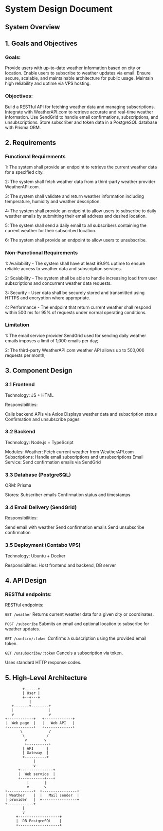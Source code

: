 # System Design Document

## System Overview


## 1. Goals and Objectives

### Goals:

Provide users with up-to-date weather information based on city or location.
Enable users to subscribe to weather updates via email.
Ensure secure, scalable, and maintainable architecture for public usage.
Maintain high reliability and uptime via VPS hosting.

### Objectives:

Build a RESTful API for fetching weather data and managing subscriptions.
Integrate with WeatherAPI.com to retrieve accurate and real-time weather information.
Use SendGrid to handle email confirmations, subscriptions, and unsubscriptions.
Store subscriber and token data in a PostgreSQL database with Prisma ORM.

## 2. Requirements

### Functional Requirements

1: The system shall provide an endpoint to retrieve the current weather data for a specified city.

2: The system shall fetch weather data from a third-party weather provider WeatherAPI.com.

3: The system shall validate and return weather information including temperature, humidity and weather description.

4: The system shall provide an endpoint to allow users to subscribe to daily weather emails by submitting their email address and desired location.

5: The system shall send a daily email to all subscribers containing the current weather for their subscribed location.

6: The system shall provide an endpoint to allow users to unsubscribe.

### Non-Functional Requirements

1: Availability - The system shall have at least 99.9% uptime to ensure reliable access to weather data and subscription services.

2: Scalability - The system shall be able to handle increasing load from user subscriptions and concurrent weather data requests.

3: Security - User data shall be securely stored and transmitted using HTTPS and encryption where appropriate.

4: Performance - The endpoint that return current weather shall respond within 500 ms for 95% of requests under normal operating conditions.

### Limitation

1: The email service provider SendGrid used for sending daily weather emails imposes a limit of 1,000 emails per day;

2: The third-party WeatherAPI.com weather API allows up to 500,000 requests per month;


## 3. Component Design

### 3.1 Frontend

Technology: JS + HTML

Responsibilities:

Calls backend APIs via Axios
Displays weather data and subscription status
Confirmation and unsubscribe pages

### 3.2 Backend

Technology: Node.js + TypeScript

Modules:
Weather: Fetch current weather from WeatherAPI.com
Subscriptions: Handle email subscriptions and unsubscriptions
Email Service: Send confirmation emails via SendGrid

### 3.3 Database (PostgreSQL)
ORM: Prisma

Stores:
Subscriber emails
Confirmation status and timestamps

### 3.4 Email Delivery (SendGrid)

Responsibilities:

Send email with weather
Send confirmation emails
Send unsubscribe confirmation

### 3.5 Deployment (Contabo VPS)

Technology: Ubuntu + Docker

Responsibilities:
Host frontend and backend, DB server

## 4. API Design

### RESTful endpoints:

RESTful endpoints:

`GET /weather`
Returns current weather data for a given city or coordinates.

`POST /subscribe`
Submits an email and optional location to subscribe for weather updates.

`GET /confirm/:token`
Confirms a subscription using the provided email token.

`GET /unsubscribe/:token`
Cancels a subscription via token.

Uses standard HTTP response codes.

## 5. High-Level Architecture

```text
        +------+
        | User |
        +--+---+
           |
   +-------+--------+
   |                |
   v                v
+------------+   +-------------+
|  Web page  |   |   Web API   |
+------------+   +-------------+
       \            /
        \          /
         v        v
         +----------+
        | API      |
        | Gateway  |
        +----------+
             |
             v
      +---------------+
      |  Web service  |
      +---+-------+---+
          |       |
          v       v
+------------+  +----------------+
| Weather    |  |   Mail sender  |
| provider   |  +----------------+
+------------+
        |
        v
     +-------------------+
     |  DB PostgreSQL    |
     +-------------------+